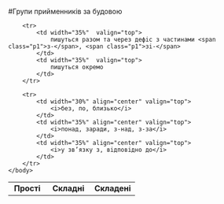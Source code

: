 #Групи прийменникiв за будовою


<table style="width: 85%;" align="center">
    <body>
        <tr>  
            <td rowspan="2" width="30%" align="center" valign="top">
                <b>Простi</b>
            </td>  
            <td width="35%" align="center" valign="top">
                <b>Складнi</b>
            </td>  
            <td width="35%" align="center" valign="top">
                <b>Складенi</b>
            </td>                    
        </tr>

        <tr>   
            <td width="35%"  valign="top">
                пишуться разом та через дефiс з частинами <span class="p1">з-</span>, <span class="p1">зi-</span> 
            </td>  
            <td width="35%"  valign="top">
                пишуться окремо
            </td>                    
        </tr>

        <tr>  
            <td width="30%" align="center" valign="top">
                <i>без, по, близько</i>
            </td>  
            <td width="35%" align="center" valign="top">
                <i>понад, заради, з-над, з-за</i>
            </td>  
            <td width="35%" align="center" valign="top">
                <i>у зв’язку з, вiдповiдно до</i>
            </td>                    
        </tr>
    </body>
</table>